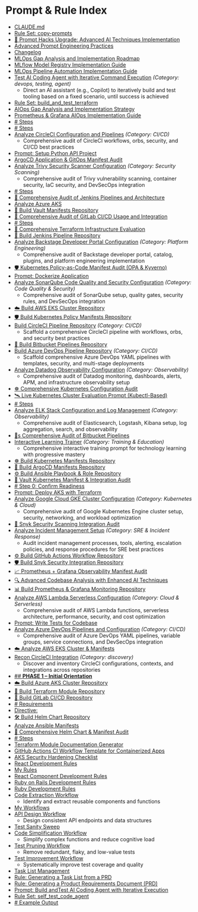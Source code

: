 # Prompt & Rule Index

- [CLAUDE.md](CLAUDE.md)
- [Rule Set: copy-prompts](copy-prompts.rules.mdc)
- [🚀 Prompt Hacks Upgrade: Advanced AI Techniques Implementation](PROMPT_HACKS_UPGRADE.md)
- [Advanced Prompt Engineering Practices](README.md)
- [Changelog](CHANGELOG.md)
- [MLOps Gap Analysis and Implementation Roadmap](mlops/analyze_mlops_gaps.prompt.md)
- [MLflow Model Registry Implementation Guide](mlops/implement_mlflow_registry.prompt.md)
- [MLOps Pipeline Automation Implementation Guide](mlops/mlops_pipeline_automation.prompt.md)
- [Test AI Coding Agent with Iterative Command Execution](terraform/build_and_test_terraform.prompt.md)  _(Category: devops, testing, agent)_
    - Direct an AI assistant (e.g., Copilot) to iteratively build and test tooling based on a fixed scenario, until success is achieved
- [Rule Set: build_and_test_terraform](terraform/build_and_test_terraform.rules.mdc)
- [AIOps Gap Analysis and Implementation Strategy](aiops/analyze_aiops_gaps.prompt.md)
- [Prometheus & Grafana AIOps Implementation Guide](aiops/implement_prometheus_grafana.prompt.md)
- [# Steps](.github/prompts/recon_cloud_credentials.prompt.md)
- [# Steps](.github/prompts/recon_accounts_sessions.prompt.md)
- [Analyze CircleCI Configuration and Pipelines](.github/prompts/analyze_circleci.prompt.md)  _(Category: CI/CD)_
    - Comprehensive audit of CircleCI workflows, orbs, security, and CI/CD best practices
- [Prompt: Setup Python API Project](.github/prompts/setup_python_api.prompt.md)
- [ArgoCD Application & GitOps Manifest Audit](.github/prompts/analyze_argocd_manifests.prompt.md)
- [Analyze Trivy Security Scanner Configuration](.github/prompts/analyze_trivy.prompt.md)  _(Category: Security Scanning)_
    - Comprehensive audit of Trivy vulnerability scanning, container security, IaC security, and DevSecOps integration
- [# Steps](.github/prompts/recon_iac_automation.prompt.md)
- [🧪 Comprehensive Audit of Jenkins Pipelines and Architecture](.github/prompts/analyze_jenkins_prompt.md)
- [Analyze Azure AKS](.github/prompts/analyze_aks.prompt.md)
- [🔐 Build Vault Manifests Repository](.github/prompts/build_vault_manifests.prompt.md)
- [🧪 Comprehensive Audit of GitLab CI/CD Usage and Integration](.github/prompts/analyze_gitlab.prompt.md)
- [# Steps](.github/prompts/recon_k8s_and_containers.prompt.md)
- [📐 Comprehensive Terraform Infrastructure Evaluation](.github/prompts/analyze_terraform_evaluation.prompt.md)
- [🧪 Build Jenkins Pipeline Repository](.github/prompts/build_jenkins_prompt.md)
- [Analyze Backstage Developer Portal Configuration](.github/prompts/analyze_backstage.prompt.md)  _(Category: Platform Engineering)_
    - Comprehensive audit of Backstage developer portal, catalog, plugins, and platform engineering implementation
- [🛡️ Kubernetes Policy-as-Code Manifest Audit (OPA & Kyverno)](.github/prompts/analyze_kubernetes_policy_manifests.prompt.md)
- [Prompt: Dockerize Application](.github/prompts/dockerize_app.prompt.md)
- [Analyze SonarQube Code Quality and Security Configuration](.github/prompts/analyze_sonarqube.prompt.md)  _(Category: Code Quality & Security)_
    - Comprehensive audit of SonarQube setup, quality gates, security rules, and DevSecOps integration
- [☁️ Build AWS EKS Cluster Repository](.github/prompts/build_eks.prompt.md)
- [🛡️ Build Kubernetes Policy Manifests Repository](.github/prompts/build_kubernetes_policy_manifests.prompt.md)
- [Build CircleCI Pipeline Repository](.github/prompts/build_circleci.prompt.md)  _(Category: CI/CD)_
    - Scaffold a comprehensive CircleCI pipeline with workflows, orbs, and security best practices
- [🧺 Build Bitbucket Pipelines Repository](.github/prompts/build_bitbucket_pipeline.prompt.md)
- [Build Azure DevOps Pipeline Repository](.github/prompts/build_azure_devops.prompt.md)  _(Category: CI/CD)_
    - Scaffold comprehensive Azure DevOps YAML pipelines with templates, security, and multi-stage deployments
- [Analyze Datadog Observability Configuration](.github/prompts/analyze_datadog.prompt.md)  _(Category: Observability)_
    - Comprehensive audit of Datadog monitoring, dashboards, alerts, APM, and infrastructure observability setup
- [☸️ Comprehensive Kubernetes Configuration Audit](.github/prompts/analyze_kubernetes_manifests.prompt.md)
- [🛰️ Live Kubernetes Cluster Evaluation Prompt (Kubectl-Based)](.github/prompts/analyze_kubernetes_live_cluster.prompt.md)
- [# Steps](.github/prompts/recon_tools_local.prompt.md)
- [Analyze ELK Stack Configuration and Log Management](.github/prompts/analyze_elk_stack.prompt.md)  _(Category: Observability)_
    - Comprehensive audit of Elasticsearch, Logstash, Kibana setup, log aggregation, search, and observability
- [🧺s Comprehensive Audit of Bitbucket Pipelines](.github/prompts/analyze_bitbucket_pipeline.prompt.md)
- [Interactive Learning Trainer](.github/prompts/train_interactive_learning.prompt.md)  _(Category: Training & Education)_
    - Comprehensive interactive training prompt for technology learning with progressive mastery
- [☸️ Build Kubernetes Manifests Repository](.github/prompts/build_kubernetes_manifests.prompt.md)
- [🚀 Build ArgoCD Manifests Repository](.github/prompts/build_argocd_manifests.prompt.md)
- [⚙️ Build Ansible Playbook & Role Repository](.github/prompts/build_ansible_manifests.prompt.md)
- [🔐 Vault Kubernetes Manifest & Integration Audit](.github/prompts/analyze_vault_manifests.prompt.md)
- [# Step 0: Confirm Readiness](.github/prompts/recon_devops_master.prompt.md)
- [Prompt: Deploy AKS with Terraform](.github/prompts/deploy_aks_terraform.prompt.md)
- [Analyze Google Cloud GKE Cluster Configuration](.github/prompts/analyze_gcp_gke.prompt.md)  _(Category: Kubernetes & Cloud)_
    - Comprehensive audit of Google Kubernetes Engine cluster setup, security, networking, and workload optimization
- [🧬 Snyk Security Scanning Integration Audit](.github/prompts/analyze_snyk_manifests.prompt.md)
- [Analyze Incident Management Setup](.github/prompts/analyze_incident_management.prompt.md)  _(Category: SRE & Incident Response)_
    - Audit incident management processes, tools, alerting, escalation policies, and response procedures for SRE best practices
- [⚙️ Build GitHub Actions Workflow Repository](.github/prompts/build_github_workflows.prompt.md)
- [🛡️ Build Snyk Security Integration Repository](.github/prompts/build_snyk_manifests.prompt.md)
- [📈 Prometheus + Grafana Observability Manifest Audit](.github/prompts/analyze_prometheus_grafana_manifests.prompt.md)
- [🔍 Advanced Codebase Analysis with Enhanced AI Techniques](.github/prompts/analyze_codebase.prompt.md)
- [📊 Build Prometheus & Grafana Monitoring Repository](.github/prompts/build_prometheus_grafana_manifests.prompt.md)
- [Analyze AWS Lambda Serverless Configuration](.github/prompts/analyze_aws_lambda.prompt.md)  _(Category: Cloud & Serverless)_
    - Comprehensive audit of AWS Lambda functions, serverless architecture, performance, security, and cost optimization
- [Prompt: Write Tests for Codebase](.github/prompts/write_tests.prompt.md)
- [Analyze Azure DevOps Pipelines and Configuration](.github/prompts/analyze_azure_devops.prompt.md)  _(Category: CI/CD)_
    - Comprehensive audit of Azure DevOps YAML pipelines, variable groups, service connections, and DevSecOps integration
- [☁️ Analyze AWS EKS Cluster & Manifests](.github/prompts/analyze_eks.prompt.md)
- [Recon CircleCI Integration](.github/prompts/recon_circleci.prompt.md)  _(Category: discovery)_
    - Discover and inventory CircleCI configurations, contexts, and integrations across repositories
- [## **PHASE 1 – Initial Orientation**](.github/prompts/onboard_devops_new_client.prompt.md)
- [☁️ Build Azure AKS Cluster Repository](.github/prompts/build_aks.prompt.md)
- [📐 Build Terraform Module Repository](.github/prompts/build_terraform_evaluation.prompt.md)
- [🦊 Build GitLab CI/CD Repository](.github/prompts/build_gitlab.prompt.md)
- [# Requirements](.github/prompts/build_azure_ai_poc.md)
- [Directive:](.github/prompts/analyze_github_workflows.prompt.md)
- [🛠️ Build Helm Chart Repository](.github/prompts/build_helm_manifests.prompt.md)
- [Analyze Ansible Manifests](.github/prompts/analyze_ansible_manifests.prompt.md)
- [🧵 Comprehensive Helm Chart & Manifest Audit](.github/prompts/analyze_helm_manifests.prompt.md)
- [# Steps](.github/prompts/recon_cicd_integrations.prompt.md)
- [Terraform Module Documentation Generator](.github/prompts/terraform/module-doc.md)
- [GitHub Actions CI Workflow Template for Containerized Apps](.github/prompts/github-actions/ci-template.md)
- [AKS Security Hardening Checklist](.github/prompts/aks/hardening.md)
- [React Development Rules](.rules/react.mdc)
- [My Rules](.rules/README.md)
- [React Component Development Rules](.rules/react-component.mdc)
- [Ruby on Rails Development Rules](.rules/ruby-on-rails.mdc)
- [Ruby Development Rules](.rules/ruby.mdc)
- [Code Extraction Workflow](.rules/workflows/refactor-extract.mdc)
    - Identify and extract reusable components and functions
- [My Workflows](.rules/workflows/README.md)
- [API Design Workflow](.rules/workflows/api-design.mdc)
    - Design consistent API endpoints and data structures
- [Test Sanity Sweep](.rules/workflows/test-sanity.mdc)
- [Code Simplification Workflow](.rules/workflows/refactor-simplify.mdc)
    - Simplify complex functions and reduce cognitive load
- [Test Pruning Workflow](.rules/workflows/test-prune.mdc)
    - Remove redundant, flaky, and low-value tests
- [Test Improvement Workflow](.rules/workflows/test-improve.mdc)
    - Systematically improve test coverage and quality
- [Task List Management](.rules/workflows/PRD-Based-Workflow/3-process-task-list.mdc)
- [Rule: Generating a Task List from a PRD](.rules/workflows/PRD-Based-Workflow/2-generate-tasks.mdc)
- [Rule: Generating a Product Requirements Document (PRD)](.rules/workflows/PRD-Based-Workflow/1-creade-prd.mdc)
- [Prompt: Build andTest AI Coding Agent with Iterative Execution](generic/build_test_code_agent.prompt.md)
- [Rule Set: self_test_code_agent](generic/build_test_code_agent.rules.mdc)
- [# Example Output](generic/build_test_code_agent.prompt.example.md)